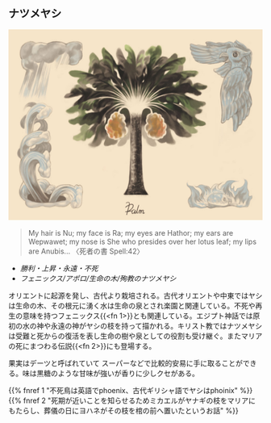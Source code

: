 
## ナツメヤシ

![](tree_4.jpg)

> My hair is Nu; my face is Ra; my eyes are Hathor; my ears are Wepwawet; my nose is She who presides over her lotus leaf; my lips are Anubis...
> 〈死者の書 Spell:42〉

- *勝利・上昇・永遠・不死*
- *フェニックス/アポロ/生命の木/殉教のナツメヤシ*


オリエントに起源を発し、古代より栽培される。古代オリエントや中東ではヤシは生命の木、その根元に湧く水は生命の泉とされ楽園と関連している。不死や再生の意味を持つフェニックス{{<fn 1>}}とも関連している。エジプト神話では原初の水の神や永遠の神がヤシの枝を持って描かれる。キリスト教ではナツメヤシは受難と死からの復活を表し生命の樹や泉としての役割も受け継ぐ。またマリアの死にまつわる伝説{{<fn 2>}}にも登場する。

果実はデーツと呼ばれていて スーパーなどで比較的安易に手に取ることができる。味は黒糖のような甘味が強いが香りに少しクセがある。

{{% fnref 1 "不死鳥は英語でphoenix、古代ギリシャ語でヤシはphoinix" %}}
{{% fnref 2 "死期が近いことを知らせるためミカエルがヤナギの枝をマリアにもたらし、葬儀の日にヨハネがその枝を棺の前へ置いたというお話" %}}
